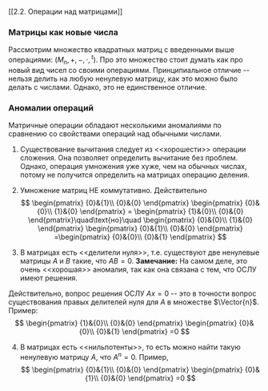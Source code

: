 [[2.2. Операции над матрицами]]
### Матрицы как новые числа
Рассмотрим множество квадратных матриц с введенными выше операциями: $(M_{n}, +, -, \cdot, {}^t)$.
Про это множество стоит думать как про новый вид чисел со своими операциями.
Принципиальное отличие -- нельзя делить на любую ненулевую матрицу, как это можно было делать с числами. Однако, это не единственное отличие.
### Аномалии операций
Матричные операции обладают несколькими аномалиями по сравнению со свойствами операций над обычными числами.

1. Существование вычитания следует из <<хорошести>> операции сложения.
Она позволяет определить вычитание без проблем. Однако, операция умножения уже хуже, чем на обычных числах, потому не получится определить на матрицах операцию деления.
2. Умножение матриц НЕ коммутативно.
Действительно 
$$
\begin{pmatrix}
{0}&{1}\\
{0}&{0}
\end{pmatrix}
\begin{pmatrix}
{0}&{0}\\
{1}&{0}
\end{pmatrix}
=
\begin{pmatrix}
{1}&{0}\\
{0}&{0}
\end{pmatrix}\quad\text{но}\quad
\begin{pmatrix}
{0}&{0}\\
{1}&{0}
\end{pmatrix}
\begin{pmatrix}
{0}&{1}\\
{0}&{0}
\end{pmatrix}
=\begin{pmatrix}
{0}&{0}\\
{0}&{1}
\end{pmatrix}
$$

3. В матрицах есть <<делители нуля>>, т.е. существуют две ненулевые матрицы $A$ и $B$ такие, что $AB = 0$.
**Замечание:** На самом деле, это очень <<хорошая>> аномалия, так как она связана с тем, что ОСЛУ имеют решения.

Действительно, вопрос решения ОСЛУ $Ax = 0$ -- это в точности вопрос существования правых делителей нуля для $A$ в множестве $\Vector{n}$.
Пример:
$$
\begin{pmatrix}
{1}&{0}\\
{0}&{0}
\end{pmatrix}
\begin{pmatrix}
{0}&{0}\\
{0}&{1}
\end{pmatrix}
=0
$$

4. В матрицах есть <<нильпотенты>>, то есть можно найти такую ненулевую матрицу $A$, что $A^n=0$.
Пример, 
$$
\begin{pmatrix}
{0}&{1}\\
{0}&{0}
\end{pmatrix}
\begin{pmatrix}
{0}&{1}\\
{0}&{0}
\end{pmatrix}
=0
$$
